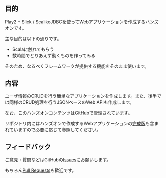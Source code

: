 ## 目的
Play2 + Slick / ScalikeJDBCを使ってWebアプリケーションを作成するハンズオンです。

主な目的は以下の通りです。

- Scalaに触れてもらう
- 数時間でとりあえず動くものを作ってみる

そのため、なるべくフレームワークが提供する機能をそのまま使います。

## 内容
ユーザ情報のCRUDを行う簡単なアプリケーションを作成します。また、後半では同様のCRUD処理を行うJSONベースのWeb APIも作成します。

なお、このハンズオンコンテンツは[GitHub](https://github.com/bizreach/play2-hands-on)で管理されています。

リポジトリ内にはハンズオンで作成するWebアプリケーションの[完成版](https://github.com/bizreach/play2-hands-on/tree/master/projects)も含まれていますので必要に応じて参照してください。

## フィードバック
ご意見・質問などはGitHubの[Issues](https://github.com/bizreach/play2-hands-on/issues)にお願いします。

もちろん[Pull Requests](https://github.com/bizreach/play2-hands-on/pulls)も歓迎です。